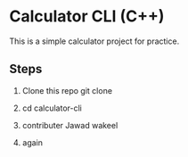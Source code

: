 # Calculator CLI (C++)

This is a simple calculator project for practice.

## Steps

1. Clone this repo
   git clone <repo-url>
2. cd calculator-cli
3. contributer Jawad wakeel

4. again
